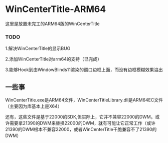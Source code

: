 # WinCenterTitle-ARM64
这里是放置未完工的ARM64版的WinCenterTitle
### TODO
1.解决WinCenterTitle的显示BUG

2.添加WinCenterTitle对arm64的支持（已完成）

3.能够Hook到由WindowBlinds11渲染的窗口边框上面，而没有边框模糊效果溢出
## 一些事
WinCenterTitle.exe是ARM64文件，WinCenterTitleLibrary.dll是ARM64EC文件（主要因为库基本上是X64）

还有，这些文件是基于22000的SDK,但实际上，它并不兼容22000的DWM。或许需要拿21390的DWM来替换22000的DWM，就有可能让它正常工作（或许21390的DWM根本不兼容22000，或者WinCenterTitle干脆兼容不了21390的DWM）
